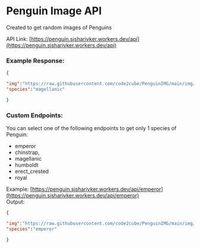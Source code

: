 # Penguin Image API
Created to get random images of Penguins

API Link: [https://penguin.sjsharivker.workers.dev/api](https://penguin.sjsharivker.workers.dev/api)

### Example Response:
```json
{

"img":"https://raw.githubusercontent.com/code2cube/PenguinIMG/main/img/magellanic/3.jpg",
"species":"magellanic"

}
```

### Custom Endpoints:
You can select one of the following endpoints to get only 1 species of Penguin:

* emperor
* chinstrap,
* magellanic
* humboldt
* erect_crested
* royal

Example: [https://penguin.sjsharivker.workers.dev/api/emperor](https://penguin.sjsharivker.workers.dev/api/emperor) <br>
Output:
```json
{

"img":"https://raw.githubusercontent.com/code2cube/PenguinIMG/main/img/emperor/0.jpg",
"species":"emperor"

}
```